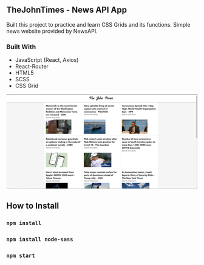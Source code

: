 
## TheJohnTimes - News API App
 Built this project to practice and learn CSS Grids and its functions. Simple news website provided by NewsAPI.

### Built With
- JavaScript (React, Axios)
- React-Router
 - HTML5
  - SCSS
  - CSS Grid

![Screenshot](screenshot.png)


## How to Install

### `npm install`

### `npm install node-sass`

### `npm start`

